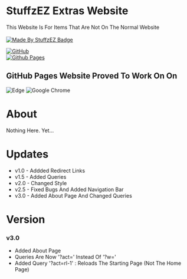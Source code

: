 # StuffzEZ Extras Website
This Website Is For Items That Are Not On The Normal Website
<br>
<br>
[![Made By StuffzEZ Badge](https://img.shields.io/badge/StuffzEZ-Made_By?label=Made%20By&labelColor=blue&color=orange)](https://bit.ly/m/StuffzEZ)

[![GitHub](https://img.shields.io/badge/github-%23121011.svg?style=for-the-badge&logo=github&logoColor=white)](https://github.com/StuffzEZ/stuffzez.github.io)
<br>
[![Github Pages](https://img.shields.io/badge/github%20pages-121013?style=for-the-badge&logo=github&logoColor=white)](https://stuffzez.github.io)

## GitHub Pages Website Proved To Work On On
![Edge](https://img.shields.io/badge/Edge-0078D7?style=for-the-badge&logo=Microsoft-edge&logoColor=white)
![Google Chrome](https://img.shields.io/badge/Google%20Chrome-4285F4?style=for-the-badge&logo=GoogleChrome&logoColor=white)

# About
Nothing Here. Yet...

# Updates
- v1.0 - Addded Redirect Links
- v1.5 - Added Queries
- v2.0 - Changed Style
- v2.5 - Fixed Bugs And Added Navigation Bar
- v3.0 - Added About Page And Changed Queries

# Version

### v3.0
- Added About Page
- Queries Are Now '?act=' Instead Of '?w='
- Added Query '?act=rl-1' : Reloads The Starting Page (Not The Home Page)
